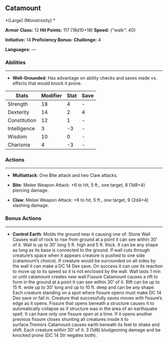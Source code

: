 ## Catamount
*(Large) (Monstrosity) *

**Armor Class:** 12
**Hit Points:** 117 (18d10+18)
**Speed:** {"walk": 40}

**Initiative:** 14
**Proficiency Bonus:**
**Challenge:** 4

**Languages:** —

### Abilities
 --- 
- **Well-Grounded**: Has advantage on ability checks and saves made vs. effects that would knock it prone.



| Stats | Modifier | Stat | Save
| ---- | ---- | ---- | ---- |
| Strength | 18 | 4 | - |
| Dexterity | 14 | 2 | 4 |
| Constitution | 12 | 1 | - |
| Intelligence | 3 | -3 | - |
| Wisdom | 10 | 0 | - |
| Charisma | 4 | -3 | - |

### Actions
 --- 
- **Multiattack**: One Bite attack and two Claw attacks.

- **Bite**: Melee Weapon Attack: +6 to hit, 5 ft., one target, 8 (1d8+4) piercing damage.

- **Claw**: Melee Weapon Attack: +6 to hit, 5 ft., one target, 9 (2d4+4) slashing damage.

### Bonus Actions
 --- 
- **Control Earth**: Molds the ground near it causing one of: Stone Wall Causes wall of rock to rise from ground at a point it can see within 30' of it. Wall is up to 30' long 5 ft. high and 5 ft. thick. It can be any shape as long as its base is connected to the ground. If wall cuts through creature’s space when it appears creature is pushed to one side (catamount’s choice). If creature would be surrounded on all sides by the wall it can make a DC 14 Dex save. On success it can use its reaction to move up to its speed so it is not enclosed by the wall. Wall lasts 1 min or until catamount creates new wall.Fissure Catamount causes a rift to form in the ground at a point it can see within 30' of it. Rift can be up to 15 ft. wide up to 30' long and up to 10 ft. deep and can be any shape. Each creature standing on a spot where fissure opens must make DC 14 Dex save or fall in. Creature that successfully saves moves with fissure’s edge as it opens. Fissure that opens beneath a structure causes it to automatically collapse as if structure was in the area of an earthquake spell. It can have only one fissure open at a time. If it opens another previous fissure closes shunting all creatures inside it to surface.Tremors Catamount causes earth beneath its feet to shake and shift. Each creature within 30' of it: 3 (1d6) bludgeoning damage and be knocked prone (DC 14 Str negates both).

